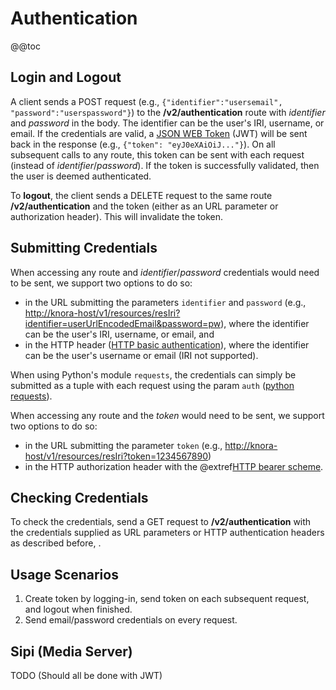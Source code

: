 <!---
Copyright © 2015-2019 the contributors (see Contributors.md).

This file is part of Knora.

Knora is free software: you can redistribute it and/or modify
it under the terms of the GNU Affero General Public License as published
by the Free Software Foundation, either version 3 of the License, or
(at your option) any later version.

Knora is distributed in the hope that it will be useful,
but WITHOUT ANY WARRANTY; without even the implied warranty of
MERCHANTABILITY or FITNESS FOR A PARTICULAR PURPOSE.  See the
GNU Affero General Public License for more details.

You should have received a copy of the GNU Affero General Public
License along with Knora.  If not, see <http://www.gnu.org/licenses/>.
-->

# Authentication

@@toc

## Login and Logout

A client sends a POST request (e.g., `{"identifier":"usersemail",
"password":"userspassword"}`) to the **/v2/authentication** route with
*identifier* and *password* in the body. The identifier can be the user's IRI,
username, or email. If the credentials are valid, a [JSON WEB Token](https://jwt.io) (JWT)
will be sent back in the response (e.g., `{"token": "eyJ0eXAiOiJ..."}`).
On all subsequent calls to any route, this token can be sent with each request (instead of
*identifier*/*password*). If the token is successfully validated, then the user is deemed
authenticated.

To **logout**, the client sends a DELETE request to the same route **/v2/authentication**
and the token (either as an URL parameter or authorization header). This will invalidate
the token.

## Submitting Credentials

When accessing any route and *identifier*/*password* credentials would
need to be sent, we support two options to do so:

- in the URL submitting the parameters `identifier` and `password`
  (e.g., <http://knora-host/v1/resources/resIri?identifier=userUrlEncodedEmail&password=pw>),
  where the identifier can be the user's IRI, username, or email, and
- in the HTTP header ([HTTP basic
  authentication](https://en.wikipedia.org/wiki/Basic_access_authentication)), where the
  identifier can be the user's username or email (IRI not supported).

When using Python's module `requests`, the credentials can simply be submitted as a tuple with
each request using the param `auth` ([python requests](http://docs.python-requests.org/en/master/user/authentication/#basic-authentication)).

When accessing any route and the *token* would need to be sent, we support two options to do so:

- in the URL submitting the parameter `token` (e.g.,
  <http://knora-host/v1/resources/resIri?token=1234567890>)
- in the HTTP authorization header with the
  @extref[HTTP bearer scheme](rfc:6750#section-2.1).

## Checking Credentials

To check the credentials, send a GET request to **/v2/authentication** with the credentials
supplied as URL parameters or HTTP authentication headers as described before, .

## Usage Scenarios

1.  Create token by logging-in, send token on each subsequent request,
    and logout when finished.
2.  Send email/password credentials on every request.

## Sipi (Media Server)

TODO (Should all be done with JWT)
